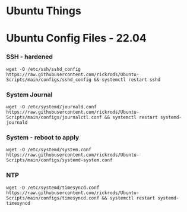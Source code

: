 # Ubuntu Things



# Ubuntu Config Files - 22.04

### SSH  - hardened   
```wget -O /etc/ssh/sshd_config https://raw.githubusercontent.com/rickrods/Ubuntu-Scripts/main/configs/sshd_config && systemctl restart sshd```

### System Journal     
```wget -O /etc/systemd/journald.conf https://raw.githubusercontent.com/rickrods/Ubuntu-Scripts/main/configs/journalctl.conf && systemctl restart systemd-journald```

### System - reboot to apply  
```wget -O /etc/systemd/system.conf https://raw.githubusercontent.com/rickrods/Ubuntu-Scripts/main/configs/systemd-system.conf```

### NTP
```wget -O /etc/systemd/timesyncd.conf https://raw.githubusercontent.com/rickrods/Ubuntu-Scripts/main/configs/timesyncd.conf && systemctl restart systemd-timesyncd```
